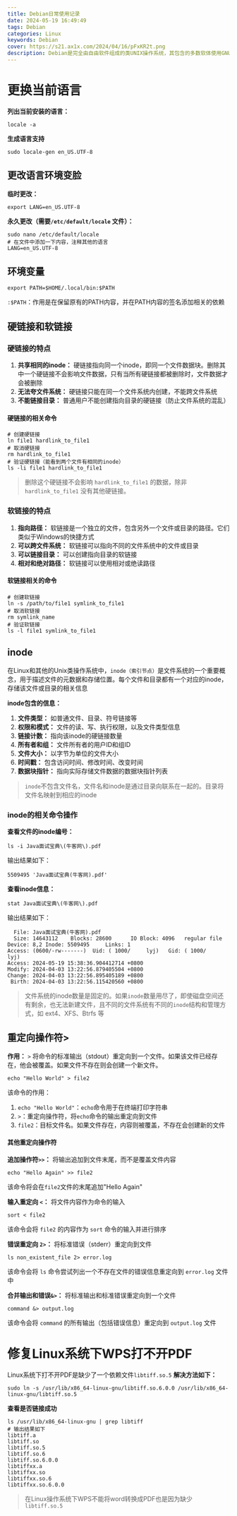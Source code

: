 ```yaml
---
title: Debian日常使用记录
date: 2024-05-19 16:49:49
tags: Debian
categories: Linux
keywords: Debian
cover: https://s21.ax1x.com/2024/04/16/pFxKR2t.png
description: Debian是完全由自由软件组成的类UNIX操作系统，其包含的多数软体使用GNU通用公共许可协议授权，并由Debian计划的参与者组成团队对其进行打包、开发与维护。
---
```

# 更换当前语言
**列出当前安装的语言：**
```shell
locale -a
```
**生成语言支持**
```shell
sudo locale-gen en_US.UTF-8
```
## 更改语言环境变脸
**临时更改：**
```shell
export LANG=en_US.UTF-8
```
**永久更改（需要`/etc/default/locale` 文件）：**
```shell
sudo nano /etc/default/locale
# 在文件中添加一下内容，注释其他的语言
LANG=en_US.UTF-8
```
## 环境变量
```shell
export PATH=$HOME/.local/bin:$PATH
```
`:$PATH`：作用是在保留原有的PATH内容，并在PATH内容的签名添加相关的依赖
## 硬链接和软链接

### 硬链接的特点
1. **共享相同的inode：** 硬链接指向同一个inode，即同一个文件数据块。删除其中一个硬链接不会影响文件数据，只有当所有硬链接都被删除时，文件数据才会被删除
2. **无法夸文件系统：** 硬链接只能在同一个文件系统内创建，不能跨文件系统
3. **不能链接目录：** 普通用户不能创建指向目录的硬链接（防止文件系统的混乱）
#### 硬链接的相关命令
```shell
# 创建硬链接
ln file1 hardlink_to_file1
# 取消硬链接
rm hardlink_to_file1
# 验证硬链接（能看到两个文件有相同的inode）
ls -li file1 hardlink_to_file1
```
> 删除这个硬链接不会影响 `hardlink_to_file1` 的数据，除非 `hardlink_to_file1` 没有其他硬链接。

### 软链接的特点
1. **指向路径：** 软链接是一个独立的文件，包含另外一个文件或目录的路径。它们类似于Windows的快捷方式
2. **可以跨文件系统：** 软链接可以指向不同的文件系统中的文件或目录
3. **可以链接目录：** 可以创建指向目录的软链接
4. **相对和绝对路径：** 软链接可以使用相对或绝读路径
#### 软链接相关的命令
```shell
# 创建软链接
ln -s /path/to/file1 symlink_to_file1
# 取消软链接
rm symlink_name
# 验证软链接
ls -l file1 symlink_to_file1
```
## inode
在Linux和其他的Unix类操作系统中，`inode（索引节点）`是文件系统的一个重要概念，用于描述文件的元数据和存储位置。每个文件和目录都有一个对应的inode，存储该文件或目录的相关信息

**inode包含的信息：**
1. **文件类型：** 如普通文件、目录、符号链接等
2. **权限和模式：** 文件的读、写、执行权限，以及文件类型信息
3. **链接计数：** 指向该inode的硬链接数量
4. **所有者和组：** 文件所有者的用户ID和组ID
5. **文件大小：** 以字节为单位的文件大小
6. **时间戳：** 包含访问时间、修改时间、改变时间
7. **数据块指针：** 指向实际存储文件数据的数据块指针列表

> `inode`不包含文件名，文件名和inode是通过目录向联系在一起的。目录将文件名映射到相应的inode

### inode的相关命令操作
**查看文件的inode编号：**
```shell
ls -i Java面试宝典\(牛客网\).pdf
```
输出结果如下：
```text
5509495 'Java面试宝典(牛客网).pdf'
```
**查看inode信息：**
```shell
stat Java面试宝典\(牛客网\).pdf
```
输出结果如下：
```text
  File: Java面试宝典(牛客网).pdf
  Size: 14643112  	Blocks: 28600      IO Block: 4096   regular file
Device: 8,2	Inode: 5509495     Links: 1
Access: (0600/-rw-------)  Uid: ( 1000/     lyj)   Gid: ( 1000/     lyj)
Access: 2024-05-19 15:38:36.904412714 +0800
Modify: 2024-04-03 13:22:56.879405504 +0800
Change: 2024-04-03 13:22:56.895405189 +0800
 Birth: 2024-04-03 13:22:56.115420560 +0800
```

> 文件系统的inode数量是固定的。如果`inode`数量用尽了，即使磁盘空间还有剩余，也无法新建文件，且不同的文件系统有不同的`inode`结构和管理方式，如 ext4、XFS、Btrfs 等
## 重定向操作符>
**作用：** `>` 将命令的标准输出（stdout）重定向到一个文件。如果该文件已经存在，他会被覆盖。如果文件不存在则会创建一个新文件。
```shell
echo "Hello World" > file2
```
该命令的作用：
1. `echo "Hello World"`：`echo`命令用于在终端打印字符串
2. `>`：重定向操作符，将`echo`命令的输出重定向到文件
3. `file2`：目标文件名。如果文件存在，内容则被覆盖，不存在会创建新的文件
#### 其他重定向操作符
**追加操作符`>>`：** 将输出追加到文件末尾，而不是覆盖文件内容
```shell
echo "Hello Again" >> file2
```
该命令将会在`file2`文件的末尾追加"Hello Again"

**输入重定向 `<`：** 将文件内容作为命令的输入
```shell
sort < file2
```
该命令会将 `file2` 的内容作为 `sort` 命令的输入并进行排序

**错误重定向 `2>`：** 将标准错误（stderr）重定向到文件
```shell
ls non_existent_file 2> error.log
```
该命令会将 `ls` 命令尝试列出一个不存在文件的错误信息重定向到 `error.log` 文件中

**合并输出和错误`&>`：** 将标准输出和标准错误重定向到一个文件
```shell
command &> output.log
```
该命令会将 `command` 的所有输出（包括错误信息）重定向到 `output.log` 文件

# 修复Linux系统下WPS打不开PDF
Linux系统下打不开PDF是缺少了一个依赖文件`libtiff.so.5`
**解决方法如下：**
```shell
sudo ln -s /usr/lib/x86_64-linux-gnu/libtiff.so.6.0.0 /usr/lib/x86_64-linux-gnu/libtiff.so.5
```
**查看是否链接成功**
```shell
ls /usr/lib/x86_64-linux-gnu | grep libtiff
# 输出结果如下
libtiff.a
libtiff.so
libtiff.so.5
libtiff.so.6
libtiff.so.6.0.0
libtiffxx.a
libtiffxx.so
libtiffxx.so.6
libtiffxx.so.6.0.0
```
> 在Linux操作系统下WPS不能将word转换成PDF也是因为缺少`libtiff.so.5`
